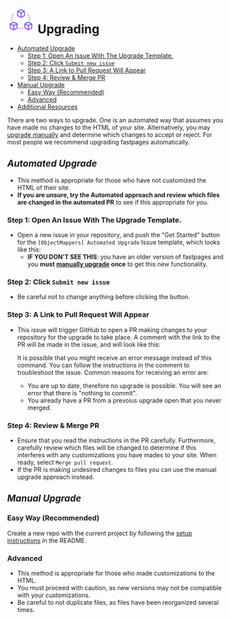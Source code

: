 # ![image info](../images/icons8-module-64.png) Upgrading

* [Automated Upgrade](upgrade.md#automated-upgrade)
  * [Step 1: Open An Issue With The Upgrade Template.](upgrade.md#step-1-open-an-issue-with-the-upgrade-template)
  * [Step 2: Click `Submit new issue`](upgrade.md#step-2-click-submit-new-issue)
  * [Step 3: A Link to Pull Request Will Appear](upgrade.md#step-3-a-link-to-pull-request-will-appear)
  * [Step 4: Review & Merge PR](upgrade.md#step-4-review-merge-pr)
* [Manual Upgrade](upgrade.md#manual-upgrade)
  * [Easy Way \(Recommended\)](upgrade.md#easy-way-recommended)
  * [Advanced](upgrade.md#advanced)
* [Additional Resources](upgrade.md#additional-resources)

There are two ways to upgrade. One is an automated way that assumes you have made no changes to the HTML of your site. Alternatively, you may [upgrade manually](upgrade.md#manual-upgrade) and determine which changes to accept or reject. For most people we recommend upgrading fastpages automatically.

## _Automated Upgrade_

* This method is appropriate for those who have not customized the HTML of their site.  
* **If you are unsure, try the Automated approach and review which files are changed in the automated PR** to see if this appropriate for you.

### Step 1: Open An Issue With The Upgrade Template.

* Open a new issue in your repository, and push the "Get Started" button for the `[ObjectMappers] Automated Upgrade` Issue template, which looks like this:
  * **IF YOU DON'T SEE THIS**: you have an older version of fastpages and you **must** [**manually upgrade**](upgrade.md#manual-upgrade) **once** to get this new functionality.

### Step 2: Click `Submit new issue`

* Be careful not to change anything before clicking the button.

### Step 3: A Link to Pull Request Will Appear

* This issue will trigger GitHub to open a PR making changes to your repository for the upgrade to take place. A comment with the link to the PR will be made in the issue, and will look like this:

  It is possible that you might receive an error message instead of this command. You can follow the instructions in the comment to troubleshoot the issue. Common reasons for receiving an error are:

  * You are up to date, therefore no upgrade is possible.  You will see an error that there is "nothing to commit".
  * You already have a PR from a prevoius upgrade open that you never merged.

### Step 4: Review & Merge PR

* Ensure that you read the instructions in the PR carefully.  Furthermore, carefully review which files will be changed to determine if this interferes with any customizations you have mades to your site.  When ready, select `Merge pull request`.  
* If the PR is making undesired changes to files you can use the manual upgrade approach instead.

## _Manual Upgrade_

### Easy Way \(Recommended\)

Create a new repo with the current project by following the [setup instructions](https://github.com/AlexRogalskiy/object-mappers-playground#setup-instructions) in the README.

### Advanced

* This method is appropriate for those who made customizations to the HTML.  
* You must proceed with caution, as new versions may not be compatible with your customizations.
* Be careful to not duplicate files, as files have been reorganized several times.

